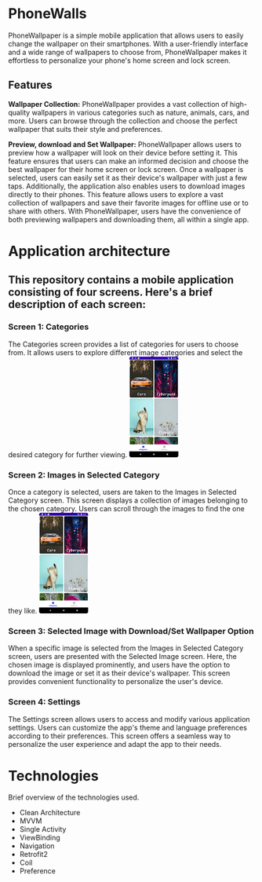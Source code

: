 # PhoneWalls
PhoneWallpaper is a simple mobile application that allows users to easily change the wallpaper on their smartphones. With a user-friendly interface and a wide range of wallpapers to choose from, PhoneWallpaper makes it effortless to personalize your phone's home screen and lock screen.
## Features
**Wallpaper Collection:** PhoneWallpaper provides a vast collection of high-quality wallpapers in various categories such as nature, animals, cars, and more. Users can browse through the collection and choose the perfect wallpaper that suits their style and preferences.

**Preview, download and Set Wallpaper:** PhoneWallpaper allows users to preview how a wallpaper will look on their device before setting it. This feature ensures that users can make an informed decision and choose the best wallpaper for their home screen or lock screen. Once a wallpaper is selected, users can easily set it as their device's wallpaper with just a few taps. Additionally, the application also enables users to download images directly to their phones. This feature allows users to explore a vast collection of wallpapers and save their favorite images for offline use or to share with others. With PhoneWallpaper, users have the convenience of both previewing wallpapers and downloading them, all within a single app.

# Application architecture
## This repository contains a mobile application consisting of four screens. Here's a brief description of each screen:
### Screen 1: Categories
The Categories screen provides a list of categories for users to choose from. It allows users to explore different image categories and select the desired category for further viewing.
![Light theme](https://github.com/dchugunoff/PhoneWalls/blob/master/images/first_light.png)

### Screen 2: Images in Selected Category
Once a category is selected, users are taken to the Images in Selected Category screen. This screen displays a collection of images belonging to the chosen category. Users can scroll through the images to find the one they like.
![Light theme](https://github.com/dchugunoff/PhoneWalls/blob/master/images/second_light.png)

### Screen 3: Selected Image with Download/Set Wallpaper Option
When a specific image is selected from the Images in Selected Category screen, users are presented with the Selected Image screen. Here, the chosen image is displayed prominently, and users have the option to download the image or set it as their device's wallpaper. This screen provides convenient functionality to personalize the user's device.

### Screen 4: Settings
The Settings screen allows users to access and modify various application settings. Users can customize the app's theme and language preferences according to their preferences. This screen offers a seamless way to personalize the user experience and adapt the app to their needs.

# Technologies
Brief overview of the technologies used.
- Clean Architecture
- MVVM
- Single Activity
- ViewBinding
- Navigation
- Retrofit2
- Coil
- Preference
